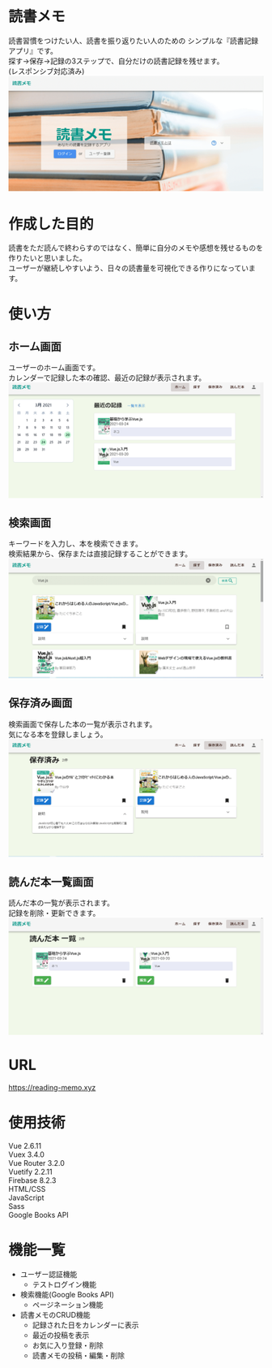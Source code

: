 # 読書メモ
読書習慣をつけたい人、読書を振り返りたい人のための  シンプルな『読書記録アプリ』です。<br>
探す→保存→記録の3ステップで、自分だけの読書記録を残せます。<br>
(レスポンシブ対応済み)<br>
![トップ](src/assets/img/reading-memo.png)

# 作成した目的
読書をただ読んで終わらすのではなく、簡単に自分のメモや感想を残せるものを作りたいと思いました。<br>
ユーザーが継続しやすいよう、日々の読書量を可視化できる作りになっています。

# 使い方
## ホーム画面
ユーザーのホーム画面です。  
カレンダーで記録した本の確認、最近の記録が表示されます。  
![ホーム](src/assets/img/userhome.png)

## 検索画面
キーワードを入力し、本を検索できます。  
検索結果から、保存または直接記録することができます。  
![検索](src/assets/img/search.png)

## 保存済み画面
検索画面で保存した本の一覧が表示されます。  
気になる本を登録しましょう。  
![保存済み](src/assets/img/keeplist.png)

## 読んだ本一覧画面
読んだ本の一覧が表示されます。  
記録を削除・更新できます。  
![読んだ本](src/assets/img/readbooks.png)


# URL
https://reading-memo.xyz

# 使用技術
Vue 2.6.11  
Vuex 3.4.0  
Vue Router 3.2.0  
Vuetify 2.2.11  
Firebase 8.2.3  
HTML/CSS  
JavaScript  
Sass  
Google Books API  

# 機能一覧
- ユーザー認証機能
  - テストログイン機能
- 検索機能(Google Books API)
  - ページネーション機能
- 読書メモのCRUD機能
  - 記録された日をカレンダーに表示
  - 最近の投稿を表示
  - お気に入り登録・削除
  - 読書メモの投稿・編集・削除
